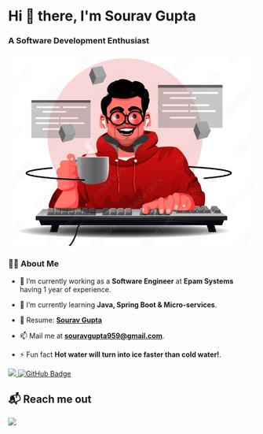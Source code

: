 <h1 align="left"> Hi 👋 there, I'm Sourav Gupta</h1>
<h3 align="left">A Software Development Enthusiast</h3>
<img src="./sourav-home.jpg" />

### 🙋‍♂️ About Me

- 🔭 I’m currently working as a **Software Engineer** at **Epam Systems** having 1 year of experience.
 
- 🌱 I’m currently learning **Java, Spring Boot & Micro-services**.

- 💼 Resume: <a href="https://rxresu.me/souravgupta959/sourav-gupta"><b>Sourav Gupta</b></a>

- 📫 Mail me at **souravgupta959@gmail.com**.

- ⚡ Fun fact **Hot water will turn into ice faster than cold water!**.

<p align="left">
<a href="https://github.com/sourav959/github-profile-views-counter">
    <img src="https://komarev.com/ghpvc/?username=sourav959">
</a> <a href="https://github.com/sourav959?tab=followers"><img src="https://img.shields.io/github/followers/sourav959?label=Followers&style=social" alt="GitHub Badge"></a>
</p>

## 📬 Reach me out
<p align="left">
<a href ="https://www.linkedin.com/in/sourav959/"><img src="https://img.icons8.com/fluent/48/000000/linkedin.png"/></a>
</p>

<!--
**sourav959/sourav959** is a ✨ _special_ ✨ repository because its `README.md` (this file) appears on your GitHub profile.

Here are some ideas to get you started:

- 🔭 I’m currently working on ...
- 🌱 I’m currently learning ...
- 👯 I’m looking to collaborate on ...
- 🤔 I’m looking for help with ...
- 💬 Ask me about ...
- 📫 How to reach me: ...
- 😄 Pronouns: ...
- ⚡ Fun fact: ...
-->

